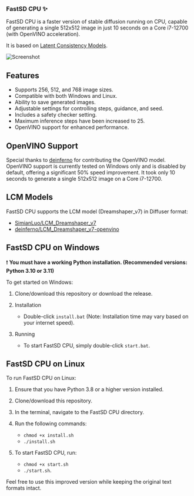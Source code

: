 ### FastSD CPU :sparkles:

FastSD CPU is a faster version of stable diffusion running on CPU, capable of generating a single 512x512 image in just 10 seconds on a Core i7-12700 (with OpenVINO acceleration).

It is based on [Latent Consistency Models](https://github.com/luosiallen/latent-consistency-model).

![Screenshot](https://raw.githubusercontent.com/rupeshs/fastsdcpu/main/fastsdcpu-screenshot.png)

## Features
- Supports 256, 512, and 768 image sizes.
- Compatible with both Windows and Linux.
- Ability to save generated images.
- Adjustable settings for controlling steps, guidance, and seed.
- Includes a safety checker setting.
- Maximum inference steps have been increased to 25.
- OpenVINO support for enhanced performance.

## OpenVINO Support

Special thanks to [deinferno](https://github.com/deinferno) for contributing the OpenVINO model. OpenVINO support is currently tested on Windows only and is disabled by default, offering a significant 50% speed improvement. It took only 10 seconds to generate a single 512x512 image on a Core i7-12700.

## LCM Models 

FastSD CPU supports the LCM model (Dreamshaper_v7) in Diffuser format:

- [SimianLuo/LCM_Dreamshaper_v7](https://huggingface.co/SimianLuo/LCM_Dreamshaper_v7)
- [deinferno/LCM_Dreamshaper_v7-openvino](https://huggingface.co/deinferno/LCM_Dreamshaper_v7-openvino)

## FastSD CPU on Windows
:exclamation: **You must have a working Python installation. (Recommended versions: Python 3.10 or 3.11)**

To get started on Windows:
1. Clone/download this repository or download the release.
2. Installation
    - Double-click `install.bat` (Note: Installation time may vary based on your internet speed).

3. Running
    - To start FastSD CPU, simply double-click `start.bat`.

## FastSD CPU on Linux

To run FastSD CPU on Linux:
1. Ensure that you have Python 3.8 or a higher version installed.

2. Clone/download this repository.

3. In the terminal, navigate to the FastSD CPU directory.

4. Run the following commands:
    - `chmod +x install.sh`
    - `./install.sh`

5. To start FastSD CPU, run:
    - `chmod +x start.sh`
    - `./start.sh`.

Feel free to use this improved version while keeping the original text formats intact.
